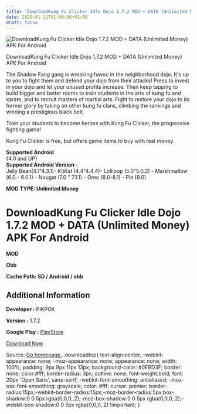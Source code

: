 ```yaml
---
title: 'DownloadKung Fu Clicker Idle Dojo 1.7.2 MOD + DATA (Unlimited Money) APK For Android'
date: 2020-01-11T01:00:00+01:00
draft: false
---
```


![DownloadKung Fu Clicker Idle Dojo 1.7.2 MOD + DATA (Unlimited Money) APK For Android](https://i1.wp.com/apkhome.net/wp-content/uploads/2020/01/Kung-Fu-Clicker-Idle-Dojo-1.7.2-MOD-Unlimited-Money.png "DownloadKung Fu Clicker Idle Dojo 1.7.2 MOD + DATA (Unlimited Money) APK For Android")

  

DownloadKung Fu Clicker Idle Dojo 1.7.2 MOD + DATA (Unlimited Money) APK For Android

The Shadow Fang gang is wreaking havoc in the neighborhood dojo. It's up to you to fight them and defend your dojo from their attacks! Press to invest in your dojo and let your unused profits increase. Then keep tapping to build bigger and better rooms to train students in the arts of kung fu and karate, and to recruit masters of martial arts. Fight to restore your dojo to its former glory by taking on other kung fu clans, climbing the rankings and winning a prestigious black belt.

Train your students to become heroes with Kung Fu Clicker, the progressive fighting game!

Kung Fu Clicker is free, but offers game items to buy with real money.

**Supported Android**  
{4.0 and UP}  
**Supported Android Version**:-  
Jelly Bean(4.1"4.3.1)- KitKat (4.4"4.4.4)- Lollipop (5.0"5.0.2) - Marshmallow (6.0 - 6.0.1) - Nougat (7.0 " 7.1.1) - Oreo (8.0-8.1) - Pie (9.0)

**MOD TYPE: Unlimited Money**

DownloadKung Fu Clicker Idle Dojo 1.7.2 MOD + DATA (Unlimited Money) APK For Android
====================================================================================

**MOD**

**Obb**

**Cache Path: SD / Android / obb**

Additional Information
----------------------

**Developer :** PIKPOK

**Version :** 1.7.2

**Google Play :** [PlayStore](https://play.google.com/store/apps/details?id=com.pikpok.dojo.play)

  

[Download Now](https://store4app.co/post/downloadkung-fu-clicker-idle-dojo-1-7-2-mod-data-unlimited-money-apk-for-android_1578680388)

  
Source: [Go homepage.](https://store4app.co/post/downloadkung-fu-clicker-idle-dojo-1-7-2-mod-data-unlimited-money-apk-for-android_1578680388) .downloadtop{ text-align:center; -webkit-appearance: none; -moz-appearance: none; appearance: none; width: 100%; padding: 9px 9px 11px 13px; background-color: #0EBD3F; border: none; color:#fff; border-radius: 3px; outline: none; font-weight;bold; font: 20px 'Open Sans', sans-serif; -webkit-font-smoothing: antialiased; -moz-osx-font-smoothing: grayscale; color: #fff; cursor: pointer; border-radius:15px;-webkit-border-radius:15px;-moz-border-radius:5px;box-shadow:0 0 5px rgba(0,0,0,.2);-moz-box-shadow:0 0 5px rgba(0,0,0,.2);-webkit-box-shadow:0 0 5px rgba(0,0,0,.2) !important; }